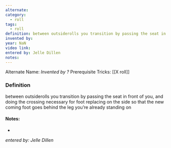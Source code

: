 ```yaml
---
alternate: 
category:
  - roll
tags:
  - roll
definition: between outsiderolls you transition by passing the seat in front of you, and doing the crossing necessary for foot replacing on the side so that the new coming foot goes behind the leg you’re already standing on
invented by: 
year: NaN
video link: 
entered by: Jelle Dillen
notes: 
---
```

Alternate Name: 
*Invented by ?*
Prerequisite Tricks: [[X roll]]

### Definition
between outsiderolls you transition by passing the seat in front of you, and doing the crossing necessary for foot replacing on the side so that the new coming foot goes behind the leg you’re already standing on


#### Notes:
- 
*entered by: Jelle Dillen*
